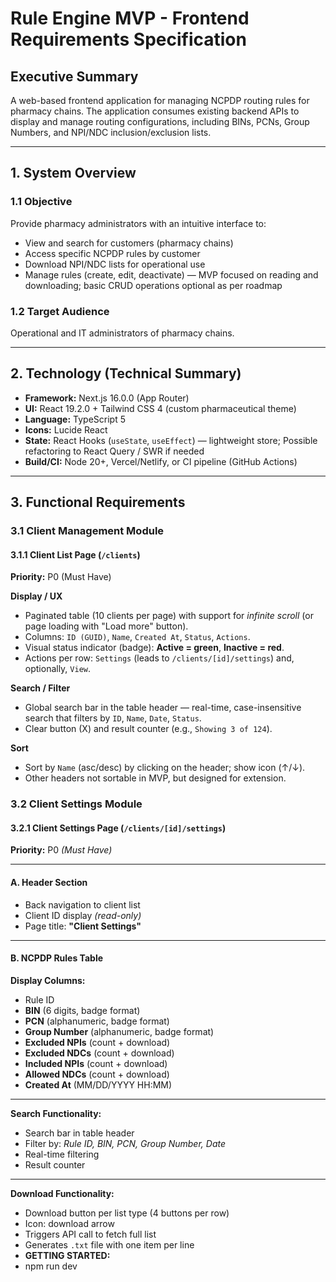 # Rule Engine MVP - Frontend Requirements Specification

## Executive Summary
A web-based frontend application for managing NCPDP routing rules for pharmacy chains. The application consumes existing backend APIs to display and manage routing configurations, including BINs, PCNs, Group Numbers, and NPI/NDC inclusion/exclusion lists.

---
## 1. System Overview

### 1.1 Objective
Provide pharmacy administrators with an intuitive interface to:

- View and search for customers (pharmacy chains)
- Access specific NCPDP rules by customer
- Download NPI/NDC lists for operational use
- Manage rules (create, edit, deactivate) — MVP focused on reading and downloading; basic CRUD operations optional as per roadmap

### 1.2 Target Audience
Operational and IT administrators of pharmacy chains.

---

## 2. Technology (Technical Summary)

- **Framework:** Next.js 16.0.0 (App Router)
- **UI:** React 19.2.0 + Tailwind CSS 4 (custom pharmaceutical theme)
- **Language:** TypeScript 5
- **Icons:** Lucide React
- **State:** React Hooks (`useState`, `useEffect`) — lightweight store; Possible refactoring to React Query / SWR if needed
- **Build/CI:** Node 20+, Vercel/Netlify, or CI pipeline (GitHub Actions)

---

## 3. Functional Requirements

### 3.1 Client Management Module

#### 3.1.1 Client List Page (`/clients`)
**Priority:** P0 (Must Have)

**Display / UX**
- Paginated table (10 clients per page) with support for *infinite scroll* (or page loading with "Load more" button).
- Columns: `ID (GUID)`, `Name`, `Created At`, `Status`, `Actions`.
- Visual status indicator (badge): **Active = green**, **Inactive = red**.
- Actions per row: `Settings` (leads to `/clients/[id]/settings`) and, optionally, `View`.

**Search / Filter**
- Global search bar in the table header — real-time, case-insensitive search that filters by `ID`, `Name`, `Date`, `Status`.
- Clear button (X) and result counter (e.g., `Showing 3 of 124`).

**Sort**
- Sort by `Name` (asc/desc) by clicking on the header; show icon (↑/↓).
- Other headers not sortable in MVP, but designed for extension.

### 3.2 Client Settings Module

#### 3.2.1 Client Settings Page (`/clients/[id]/settings`)

**Priority:** P0 *(Must Have)*

---

#### A. Header Section

- Back navigation to client list
- Client ID display *(read-only)*
- Page title: **"Client Settings"**

---

#### B. NCPDP Rules Table

**Display Columns:**
- Rule ID
- **BIN** (6 digits, badge format)
- **PCN** (alphanumeric, badge format)
- **Group Number** (alphanumeric, badge format)
- **Excluded NPIs** (count + download)
- **Excluded NDCs** (count + download)
- **Included NPIs** (count + download)
- **Allowed NDCs** (count + download)
- **Created At** (MM/DD/YYYY HH:MM)

---

**Search Functionality:**
- Search bar in table header
- Filter by: *Rule ID, BIN, PCN, Group Number, Date*
- Real-time filtering
- Result counter

---

**Download Functionality:**
- Download button per list type (4 buttons per row)
- Icon: download arrow
- Triggers API call to fetch full list
- Generates `.txt` file with one item per line
- **GETTING STARTED:**
- npm run dev
